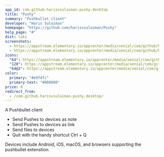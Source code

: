 ```yaml
---
app_id: com.github.harisvsulaiman.pushy.desktop
title: "Pushy"
summary: "Pushbullet client"
developer: "Haris Sulaiman"
homepage: "https://github.com/harisvsulaiman/Pushy"
help_page: "#"
dist: loki
screenshots:
  - https://appstream.elementary.io/appcenter/media/xenial/com/github/harisvsulaiman.pushy.desktop/4F8F77DC5C43DD18CF9F419AC7AD962B/screenshots/image-1_orig.png
  - https://appstream.elementary.io/appcenter/media/xenial/com/github/harisvsulaiman.pushy.desktop/4F8F77DC5C43DD18CF9F419AC7AD962B/screenshots/image-2_orig.png
icons:
  "64": https://appstream.elementary.io/appcenter/media/xenial/com/github/harisvsulaiman.pushy.desktop/4F8F77DC5C43DD18CF9F419AC7AD962B/icons/64x64/com.github.harisvsulaiman.pushy_com.github.harisvsulaiman.pushy.png
  "128": https://appstream.elementary.io/appcenter/media/xenial/com/github/harisvsulaiman.pushy.desktop/4F8F77DC5C43DD18CF9F419AC7AD962B/icons/128x128/com.github.harisvsulaiman.pushy_com.github.harisvsulaiman.pushy.png
  "64@2": https://appstream.elementary.io/appcenter/media/xenial/com/github/harisvsulaiman.pushy.desktop/4F8F77DC5C43DD18CF9F419AC7AD962B/icons/64x64@2/com.github.harisvsulaiman.pushy_com.github.harisvsulaiman.pushy.png
color:
  primary: "#e9f4fc"
  primary-text: "#000000"
price: 0
redirect_from:
  - /com.github.harisvsulaiman.pushy.desktop/
---
```


<p>A Pushbullet client</p>
<ul>
  <li>Send Pushes to devices as note</li>
  <li>Send Pushes to devices as link</li>
  <li>Send files to devices</li>
  <li>Quit with the handy shortcut Ctrl + Q</li>
</ul>
<p>Devices include Android, iOS, macOS, and browsers supporting the pushbullet extenstion.</p>